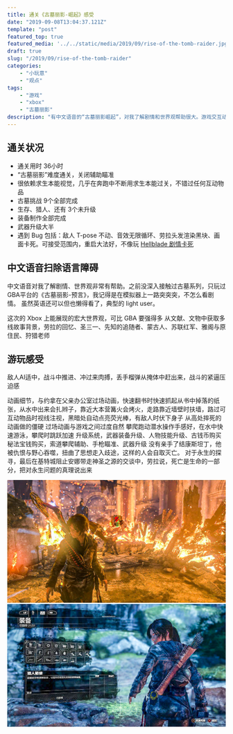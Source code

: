 ```yaml
---
title: 通关《古墓丽影-崛起》感受
date: "2019-09-08T13:04:37.121Z"
template: "post"
featured_top: true
featured_media: '../../static/media/2019/09/rise-of-the-tomb-raider.jpg'
draft: true
slug: "/2019/09/rise-of-the-tomb-raider"
categories: 
    - "小玩意"
    - "观点"
tags:
    - "游戏"
    - "xbox"
    - "古墓丽影"
description: "有中文语音的“古墓丽影崛起”，对我了解剧情和世界观帮助很大。游戏交互动画细节不错，剧情感受——通往地狱的路都是善意铺就的"
---
```


<!-- endExcerpt -->

## 通关状况
- 通关用时 36小时
- “古墓丽影”难度通关，关闭辅助瞄准
- 很依赖求生本能视觉，几乎在奔跑中不断用求生本能过关，不错过任何互动物品
- 古墓挑战 9个全部完成
- 生存、猎人、还有 3个未升级
- 装备制作全部完成
- 武器升级大半
- 遇到 Bug 包括：敌人 T-pose 不动、音效无限循环、劳拉头发渲染黑块、画面卡死。可接受范围内，重启大法好，不像玩 [Hellblade 剧情卡死](/2019/09/hellblade-senuas-sacrifice)

## 中文语音扫除语言障碍
中文语音对我了解剧情、世界观非常有帮助。之前没深入接触过古墓系列，只玩过 GBA平台的《古墓丽影-预言》，我记得是在模拟器上一路突突突，不怎么看剧情。
虽然英语还可以但也懒得看了，典型的 light user。

这次的 Xbox 上能展现的宏大世界观，可比 GBA 要强得多
从文献、文物中获取多线故事背景，劳拉的回忆、圣三一、先知的追随者、蒙古人、苏联红军、雅阁与原住民、狩猎老师

## 游玩感受
敌人AI适中，战斗中推进、冲过来肉搏，丢手榴弹从掩体中赶出来，战斗的紧逼压迫感

动画细节，与约拿在父亲办公室过场动画，快速翻书时快速抓起从书中掉落的纸张，从水中出来会扎辫子，靠近大本营篝火会烤火，走路靠近墙壁时扶墙，路过可互动物品时视线注视，黑暗处自动点亮荧光棒，有敌人时伏下身子
从高处摔死的动画做的僵硬
过场动画与游戏之间过度自然
攀爬跑动潜水操作手感好，在水中快速游泳，攀爬时跳跃加速
升级系统，武器装备升级、人物技能升级、古钱币购买
秘法宝钱购买，索道攀爬辅助、手枪瞄准、武器升级
没有亲手了结康斯坦丁，他被仇恨与野心吞噬，扭曲了思想走入歧途，这样的人会自取灭亡。
对于永生的探寻，最后在基特城阻止安娜带走神圣之源的交谈中，劳拉说，死亡是生命的一部分，把对永生问题的真理说出来

![rise-of-the-tomb-raider-constantine](../../static/media/2019/09/rise-of-the-tomb-raider-constantine.jpg)
![rise-of-the-tomb-raider-all-equipment](../../static/media/2019/09/rise-of-the-tomb-raider-all-equipment.jpg)
